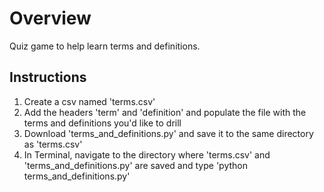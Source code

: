 # Overview

Quiz game to help learn terms and definitions.

## Instructions

1. Create a csv named 'terms.csv'
1. Add the headers 'term' and 'definition' and populate the file with the terms and definitions you'd like to drill
1. Download 'terms_and_definitions.py' and save it to the same directory as 'terms.csv'
1. In Terminal, navigate to the directory where 'terms.csv' and 'terms_and_definitions.py' are saved and type 'python terms_and_definitions.py'
